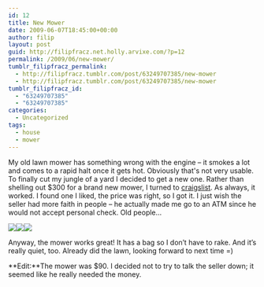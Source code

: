 ```yaml
---
id: 12
title: New Mower
date: 2009-06-07T18:45:00+00:00
author: filip
layout: post
guid: http://filipfracz.net.holly.arvixe.com/?p=12
permalink: /2009/06/new-mower/
tumblr_filipfracz_permalink:
  - http://filipfracz.tumblr.com/post/63249707385/new-mower
  - http://filipfracz.tumblr.com/post/63249707385/new-mower
tumblr_filipfracz_id:
  - "63249707385"
  - "63249707385"
categories:
  - Uncategorized
tags:
  - house
  - mower
---
```

My old lawn mower has something wrong with the engine – it smokes a lot and comes to a rapid halt once it gets hot. Obviously that's not very usable.
To finally cut my jungle of a yard I decided to get a new one. Rather than shelling out $300 for a brand new mower, I turned to [craigslist](http://craigslist.com "Craigslist"). As always, it worked. I found one I liked, the price was right, so I got it. I just wish the seller had more faith in people – he actually made me go to an ATM since he would not accept personal check. Old people…

![](https://s3.amazonaws.com/basically_me_images/2009%2f6%2f3m13o23l3ZZZZZZZZZ965bcae5105132e15c8.jpg)![](https://s3.amazonaws.com/basically_me_images/2009%2f6%2f3n43kd3p7ZZZZZZZZZ9651c5b28bf6afd1ebf.jpg)![](https://s3.amazonaws.com/basically_me_images/2009%2f6%2f3ne3o23leZZZZZZZZZ9656f7e7475cbc41071.jpg)

Anyway, the mower works great! It has a bag so I don’t have to rake. And it’s really quiet, too. Already did the lawn, looking forward to next time =)

**Edit:**The mower was $90. I decided not to try to talk the seller down; it seemed like he really needed the money.